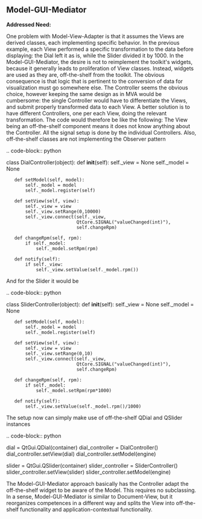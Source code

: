 Model-GUI-Mediator
------------------

**Addressed Need:**

One problem with Model-View-Adapter is that it assumes the Views are derived
classes, each implementing specific behavior. In the previous example, each
View performed a specific transformation to the data before displaying: the
Dial left it as is, while the Slider divided it by 1000. In the
Model-GUI-Mediator, the desire is not to reimplement the toolkit's widgets,
because it generally leads to proliferation of View classes. Instead, widgets
are used as they are, off-the-shelf from the toolkit. The obvious consequence
is that logic that is pertinent to the conversion of data for visualization
must go somewhere else. The Controller seems the obvious choice, however
keeping the same design as in MVA would be cumbersome: the single Controller
would have to differentiate the Views, and submit properly transformed data to
each View.  A better solution is to have different Controllers, one per each
View, doing the relevant transformation.  The code would therefore be like the
following: The View being an off-the-shelf component means it does not know
anything about the Controller. All the signal setup is done by the individual
Controllers. Also, off-the-shelf classes are not implementing the Observer
pattern

.. code-block:: python

   class DialController(object):
       def __init__(self):
           self._view = None
           self._model = None

       def setModel(self, model):
           self._model = model
           self._model.register(self)

       def setView(self, view):
           self._view = view
           self._view.setRange(0,10000)
           self._view.connect(self._view, 
                              QtCore.SIGNAL("valueChanged(int)"),
                              self.changeRpm)

       def changeRpm(self, rpm):
           if self._model:
               self._model.setRpm(rpm)

       def notify(self):
           if self._view:
               self._view.setValue(self._model.rpm())


And for the Slider it would be 

.. code-block:: python

   class SliderController(object):
       def __init__(self):
           self._view = None
           self._model = None

       def setModel(self, model):
           self._model = model
           self._model.register(self)

       def setView(self, view):
           self._view = view
           self._view.setRange(0,10)
           self._view.connect(self._view, 
                              QtCore.SIGNAL("valueChanged(int)"),
                              self.changeRpm)

       def changeRpm(self, rpm):
           if self._model:
               self._model.setRpm(rpm*1000)

       def notify(self):
           self._view.setValue(self._model.rpm()/1000)

The setup now can simply make use of off-the-shelf QDial and QSlider instances

.. code-block:: python

   dial = QtGui.QDial(container)
   dial_controller = DialController()
   dial_controller.setView(dial)
   dial_controller.setModel(engine)

   slider = QtGui.QSlider(container)
   slider_controller = SliderController()
   slider_controller.setView(slider)
   slider_controller.setModel(engine)

The Model-GUI-Mediator approach basically has the Controller adapt the
off-the-shelf widget to be aware of the Model. This requires no subclassing. In
a sense, Model-GUI-Mediator is similar to Document-View, but it reorganizes
competences in a different way and splits the View into off-the-shelf
functionality and application-contextual functionality.

